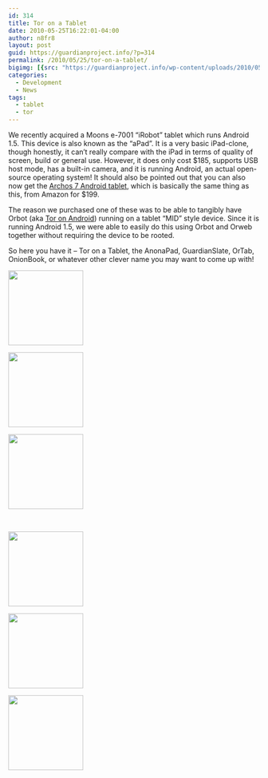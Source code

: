 ```yaml
---
id: 314
title: Tor on a Tablet
date: 2010-05-25T16:22:01-04:00
author: n8fr8
layout: post
guid: https://guardianproject.info/?p=314
permalink: /2010/05/25/tor-on-a-tablet/
bigimg: [{src: "https://guardianproject.info/wp-content/uploads/2010/05/IMG_3208-64x64.jpg",}]
categories:
  - Development
  - News
tags:
  - tablet
  - tor
---
```

We recently acquired a Moons e-7001 “iRobot” tablet which runs Android 1.5. This device is also known as the “aPad”. It is a very basic iPad-clone, though honestly, it can’t really compare with the iPad in terms of quality of screen, build or general use. However, it does only cost $185, supports USB host mode, has a built-in camera, and it is running Android, an actual open-source operating system! It should also be pointed out that you can also now get the [Archos 7 Android tablet](http://www.amazon.com/Archos-Home-Tablet-Android-Black/dp/B003COZM2C/ref=sr_1_1?ie=UTF8&s=electronics&qid=1274748337&sr=1-1), which is basically the same thing as this, from Amazon for $199.

The reason we purchased one of these was to be able to tangibly have Orbot (aka [Tor on Android](https://www.torproject.org/docs/android.html)) running on a tablet “MID” style device. Since it is running Android 1.5, we were able to easily do this using Orbot and Orweb together without requiring the device to be rooted.

So here you have it – Tor on a Tablet, the AnonaPad, GuardianSlate, OrTab, OnionBook, or whatever other clever name you may want to come up with!

<div id='gallery-2' class='gallery galleryid-314 gallery-columns-3 gallery-size-thumbnail'>
  <dl class='gallery-item'>
    <dt class='gallery-icon landscape'>
      <a href='https://guardianproject.info/wp-content/uploads/2010/05/IMG_3222.jpg'><img width="150" height="150" src="https://guardianproject.info/wp-content/uploads/2010/05/IMG_3222-150x150.jpg" class="attachment-thumbnail size-thumbnail" alt="" srcset="https://guardianproject.info/wp-content/uploads/2010/05/IMG_3222-150x150.jpg 150w, https://guardianproject.info/wp-content/uploads/2010/05/IMG_3222-64x64.jpg 64w" sizes="(max-width: 150px) 100vw, 150px" /></a>
    </dt>
  </dl>
  
  <dl class='gallery-item'>
    <dt class='gallery-icon portrait'>
      <a href='https://guardianproject.info/wp-content/uploads/2010/05/IMG_3208.jpg'><img width="150" height="150" src="https://guardianproject.info/wp-content/uploads/2010/05/IMG_3208-150x150.jpg" class="attachment-thumbnail size-thumbnail" alt="" srcset="https://guardianproject.info/wp-content/uploads/2010/05/IMG_3208-150x150.jpg 150w, https://guardianproject.info/wp-content/uploads/2010/05/IMG_3208-64x64.jpg 64w" sizes="(max-width: 150px) 100vw, 150px" /></a>
    </dt>
  </dl>
  
  <dl class='gallery-item'>
    <dt class='gallery-icon landscape'>
      <a href='https://guardianproject.info/wp-content/uploads/2010/05/IMG_3209.jpg'><img width="150" height="150" src="https://guardianproject.info/wp-content/uploads/2010/05/IMG_3209-150x150.jpg" class="attachment-thumbnail size-thumbnail" alt="" srcset="https://guardianproject.info/wp-content/uploads/2010/05/IMG_3209-150x150.jpg 150w, https://guardianproject.info/wp-content/uploads/2010/05/IMG_3209-64x64.jpg 64w" sizes="(max-width: 150px) 100vw, 150px" /></a>
    </dt>
  </dl>
  
  <br style="clear: both" />
  
  <dl class='gallery-item'>
    <dt class='gallery-icon landscape'>
      <a href='https://guardianproject.info/wp-content/uploads/2010/05/IMG_3214.jpg'><img width="150" height="150" src="https://guardianproject.info/wp-content/uploads/2010/05/IMG_3214-150x150.jpg" class="attachment-thumbnail size-thumbnail" alt="" srcset="https://guardianproject.info/wp-content/uploads/2010/05/IMG_3214-150x150.jpg 150w, https://guardianproject.info/wp-content/uploads/2010/05/IMG_3214-64x64.jpg 64w" sizes="(max-width: 150px) 100vw, 150px" /></a>
    </dt>
  </dl>
  
  <dl class='gallery-item'>
    <dt class='gallery-icon landscape'>
      <a href='https://guardianproject.info/wp-content/uploads/2010/05/IMG_3215.jpg'><img width="150" height="150" src="https://guardianproject.info/wp-content/uploads/2010/05/IMG_3215-150x150.jpg" class="attachment-thumbnail size-thumbnail" alt="" srcset="https://guardianproject.info/wp-content/uploads/2010/05/IMG_3215-150x150.jpg 150w, https://guardianproject.info/wp-content/uploads/2010/05/IMG_3215-64x64.jpg 64w" sizes="(max-width: 150px) 100vw, 150px" /></a>
    </dt>
  </dl>
  
  <dl class='gallery-item'>
    <dt class='gallery-icon landscape'>
      <a href='https://guardianproject.info/wp-content/uploads/2010/05/IMG_3220.jpg'><img width="150" height="150" src="https://guardianproject.info/wp-content/uploads/2010/05/IMG_3220-150x150.jpg" class="attachment-thumbnail size-thumbnail" alt="" srcset="https://guardianproject.info/wp-content/uploads/2010/05/IMG_3220-150x150.jpg 150w, https://guardianproject.info/wp-content/uploads/2010/05/IMG_3220-64x64.jpg 64w" sizes="(max-width: 150px) 100vw, 150px" /></a>
    </dt>
  </dl>
  
  <br style="clear: both" />
</div>